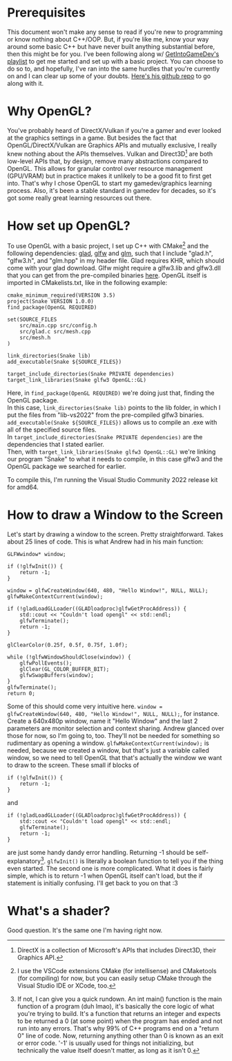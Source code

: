 # Prerequisites

This document won't make any sense to read if you're new to programming or know nothing about C++/OOP.
But, if you're like me, know your way around some basic C++ but have never built anything substantial before, then this might be for you.
I've been following along w/ [GetIntoGameDev's playlist](https://www.youtube.com/playlist?list=PLn3eTxaOtL2PHxN8EHf-ktAcN-sGETKfw) to get me started and set up with a basic project. You can choose to do so to, and hopefully, I've ran into the same hurdles that you're currently on and I can clear up some of your doubts. [Here's his github repo](https://github.com/amengede/OpenGL-for-Beginners/tree/main) to go along with it.

# Why OpenGL?

You've probably heard of DirectX/Vulkan if you're a gamer and ever looked at the graphics settings in a game. But besides the fact that OpenGL/DirectX/Vulkan are Graphics APIs and mutually exclusive, I really knew nothing about the APIs themselves. 
Vulkan and Direct3D[^1] are both low-level APIs that, by design, remove many abstractions compared to OpenGL. This allows for granular control over resource management (GPU/VRAM) but in practice makes it unlikely to be a good fit to first get into. That's why I chose OpenGL to start my gamedev/graphics learning process. Also, it's been a stable standard in gamedev for decades, so it's got some really great learning resources out there.

[^1]: DirectX is a collection of Microsoft's APIs that includes Direct3D, their Graphics API.

# How set up OpenGL?

To use OpenGL with a basic project, I set up C++ with CMake[^2] and the following dependencies: [glad](https://glad.dav1d.de), [glfw](https://www.glfw.org/download) and [glm](https://github.com/g-truc/glm/releases), such that I include "glad.h", "glfw3.h", and "glm.hpp" in my header file.
Glad requires KHR, which should come with your glad download. Glfw might require a glfw3.lib and glfw3.dll that you can get from the pre-compiled binaries [here](https://www.glfw.org/download).
OpenGL itself is imported in CMakelists.txt, like in the following example:
[^2]: I use the VSCode extensions CMake (for intellisense) and CMaketools (for compiling) for now, but you can easily setup CMake through the Visual Studio IDE or XCode, too.
```
cmake_minimum_required(VERSION 3.5)
project(Snake VERSION 1.0.0)
find_package(OpenGL REQUIRED)

set(SOURCE_FILES 
    src/main.cpp src/config.h 
    src/glad.c src/mesh.cpp 
    src/mesh.h
)

link_directories(Snake lib)
add_executable(Snake ${SOURCE_FILES})

target_include_directories(Snake PRIVATE dependencies)
target_link_libraries(Snake glfw3 OpenGL::GL)
```
Here, in ```find_package(OpenGL REQUIRED)``` we're doing just that, finding the OpenGL package. <br>
In this case, ```link_directories(Snake lib)``` points to the lib folder, in which I put the files from "lib-vs2022" from the pre-compiled glfw3 binaries.
```add_executable(Snake ${SOURCE_FILES})``` allows us to compile an .exe with all of the specified source files. <br>
In ```target_include_directories(Snake PRIVATE dependencies)``` are the dependencies that I stated earlier. <br>
Then, with ```target_link_libraries(Snake glfw3 OpenGL::GL)``` we're linking our program "Snake" to what it needs to compile, in this case glfw3 and the OpenGL package we searched for earlier.

To compile this, I'm running the Visual Studio Community 2022 release kit for amd64.

# How to draw a Window to the Screen

Let's start by drawing a window to the screen. Pretty straightforward. Takes about 25 lines of code.
This is what Andrew had in his main function:
```
GLFWwindow* window;

if (!glfwInit()) {
    return -1;
}

window = glfwCreateWindow(640, 480, "Hello Window!", NULL, NULL);
glfwMakeContextCurrent(window);

if (!gladLoadGLLoader((GLADloadproc)glfwGetProcAddress)) {
    std::cout << "Couldn't load opengl" << std::endl;
    glfwTerminate();
    return -1;
}

glClearColor(0.25f, 0.5f, 0.75f, 1.0f);

while (!glfwWindowShouldClose(window)) {
    glfwPollEvents();
    glClear(GL_COLOR_BUFFER_BIT);
    glfwSwapBuffers(window);
}
glfwTerminate();
return 0;
```
Some of this should come very intuitive here. ```window = glfwCreateWindow(640, 480, "Hello Window!", NULL, NULL);```, for instance. Create a 640x480p window, name it "Hello Window" and the last 2 parameters are monitor selection and context sharing. Andrew glanced over those for now, so I'm going to, too. They'll not be needed for something so rudimentary as opening a window.
```glfwMakeContextCurrent(window);``` is needed, because we created a window, but that's just a variable called window, so we need to tell OpenGL that that's actually the window we want to draw to the screen. 
These small if blocks of
```
if (!glfwInit()) {
    return -1;
}
```
and
```
if (!gladLoadGLLoader((GLADloadproc)glfwGetProcAddress)) {
    std::cout << "Couldn't load opengl" << std::endl;
    glfwTerminate();
    return -1;
}
```
are just some handy dandy error handling. Returning -1 should be self-explanatory[^3]. ```glfwInit()``` is literally a boolean function to tell you if the thing even started. 
The second one is more complicated. What it does is fairly simple, which is to return -1 when OpenGL itself can't load, but the if statement is initially confusing. I'll get back to you on that :3

[^3]: If not, I can give you a quick rundown. An int main() function is the main function of a program (duh lmao), it's basically the core logic of what you're trying to build. It's a function that returns an integer and expects to be returned a 0 (at some point) when the program has ended and not run into any errors. That's why 99% of C++ programs end on a "return 0" line of code. Now, returning anything other than 0 is known as an exit or error code. '-1' is usually used for things not initializing, but technically the value itself doesn't matter, as long as it isn't 0.

# What's a shader?

Good question. It's the same one I'm having right now.
